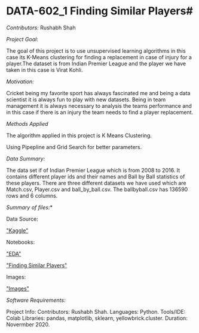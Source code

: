 # DATA-602_1 Finding Similar Players#

*Contributors:*
  Rushabh Shah
  
*Project Goal*:

The goal of this project is to use unsupervised learning algorithms in this case its K-Means clustering for finding a replacement in case of injury for a player.The dataset is from Indian Premier League and the player we have taken in this case is Virat Kohli. 

*Motivation:*

Cricket being my favorite sport has always fascinated me and being a data scientist it is always fun to play with new datasets. Being in team management it is always necessary to analysis the teams performance and in this case if there is an injury the team needs to find a player replacement.

*Methods Applied*

The algorithm applied in this project is K Means Clustering.

Using Pipepline and Grid Search for better parameters.

*Data Summary:*

The data set if of Indian Premier League which is from 2008 to 2016. It contains different player ids and their names and Ball by Ball statistics of these players. There are three different datasets we have used which are Match.csv, Player.csv and ball_by_ball.csv. The ballbyball.csv has 136590 rows and 6 columns.

*Summary of files:**

Data Source:

["Kaggle"](https://www.kaggle.com/harsha547/indian-premier-league-csv-dataset)

Notebooks:

["EDA"](https://github.com/Rushabh771995/findingsimilarplayers/blob/main/Notebooks/EDA.ipynb)

["Finding Similar Players"](https://github.com/Rushabh771995/findingsimilarplayers/blob/main/Notebooks/Similar_Players_Report.ipynb)
           

Images:

["Images"](https://github.com/Rushabh771995/findingsimilarplayers/tree/main/images)

*Software Requirements:*

Project Info:
Contributors: Rushabh Shah.
Languages: Python.
Tools/IDE: Colab
Libraries: pandas, matplotlib, sklearn, yellowbrick.cluster.
Duration: Novermber 2020.
